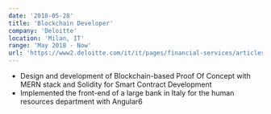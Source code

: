 ```yaml
---
date: '2018-05-28'
title: 'Blockchain Developer'
company: 'Deloitte'
location: 'Milan, IT'
range: 'May 2018 - Now'
url: 'https://www2.deloitte.com/it/it/pages/financial-services/articles/blockchain-lab---deloitte-italy---financial-services.html'
---
```


- Design and development of Blockchain-based Proof Of Concept with MERN stack and Solidity for Smart Contract Development
- Implemented the front-end of a large bank in Italy for the human resources department with Angular6
